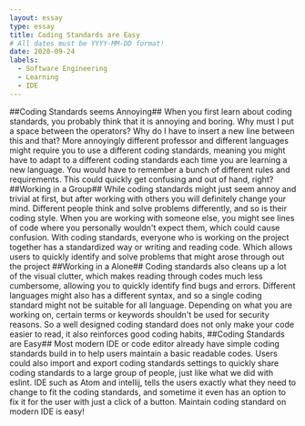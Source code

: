 ```yaml
---
layout: essay
type: essay
title: Coding Standards are Easy
# All dates must be YYYY-MM-DD format!
date: 2020-09-24
labels:
  - Software Engineering
  - Learning
  - IDE
---
```

##Coding Standards seems Annoying##
When you first learn about coding standards, you probably think that it is annoying and boring. Why must I put a space between the operators? Why do I have to insert a new line between this and that? More annoyingly different professor and different languages might require you to use a different coding standards, meaning you might have to adapt to a different coding standards each time you are learning a new language. You would have to remember a bunch of different rules and requirements. This could quickly get confusing and out of hand, right?
##Working in a Group##
While coding standards might just seem annoy and trivial at first, but after working with others you will definitely change your mind. Different people think and solve problems differently, and so is their coding style. When you are working with someone else, you might see lines of code where you personally wouldn't expect them, which could cause confusion. With coding standards, everyone who is working on the project together has a standardized way or writing and reading code. Which allows users to quickly identify and solve problems that might arose through out the project
##Working in a Alone##
Coding standards also cleans up a lot of the visual clutter, which makes reading through codes much less cumbersome, allowing you to quickly identify find bugs and errors. Different languages might also has a different syntax, and so a single coding standard might not be suitable for all language. Depending on what you are working on, certain terms or keywords shouldn't be used for security reasons. So a well designed coding standard does not only make your code easier to read, it also reinforces good coding habits,
##Coding Standards are Easy##
Most modern IDE or code editor already have simple coding standards build in to help users maintain a basic readable codes. Users could also import and export coding standards settings to quickly share coding standards to a large group of people, just like what we did with eslint. IDE such as Atom and intellij, tells the users exactly what they need to change to fit the coding standards, and sometime it even has an option to fix it for the user with just a click of a button. Maintain coding standard on modern IDE is easy!
